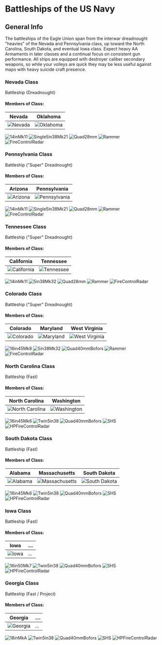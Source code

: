 # Battleships of the US Navy

## General Info

The battleships of the Eagle Union span from the interwar dreadnought "heavies" of the Nevada and Pennsylvania class, up toward the North Carolina, South Dakota, and eventual Iowa class. Expect heavy AA Armaments in later classes and a continual focus on consistent gun performance. All ships are equipped with destroyer caliber secondary weapons, so while your volleys are quick they may be less useful against maps with heavy suicide craft presence.

### Nevada Class

Battleship (Dreadnought) <br/>

#### Members of Class: <br/>
Nevada | Oklahoma
| ----- | ----- |
![Nevada](/Icons/Ship/EagleUnion/Nevada.png) | ![Oklahoma](/Icons/Ship/EagleUnion/Oklahoma.png) <br/>

![14inMk11](/Icons/Equipment/Guns/BB/14in50Mk11.png)
![Single5in38Mk21](/Icons/Equipment/Guns/DD/5in38Mk21.png)
![Quad28mm](/Icons/Equipment/AA/Quad1in.png)
![Rammer](/Icons/Equipment/Auxiliary/Rammer.png)
![FireControlRadar](/Icons/Equipment/Auxiliary/FireControlRadar.png) <br/>

### Pennsylvania Class

Battleship ("Super" Dreadnought) <br/>

#### Members of Class: <br/>
Arizona | Pennsylvania
| ----- | ----- |
![Arizona](/Icons/Ship/EagleUnion/Arizona.png) | ![Pennsylvania](/Icons/Ship/EagleUnion/Pennsylvania.png) <br/>

![14inMk11](/Icons/Equipment/Guns/BB/14in50Mk11.png)
![Single5in38Mk21](/Icons/Equipment/Guns/DD/5in38Mk21.png)
![Quad28mm](/Icons/Equipment/AA/Quad1in.png)
![Rammer](/Icons/Equipment/Auxiliary/Rammer.png)
![FireControlRadar](/Icons/Equipment/Auxiliary/FireControlRadar.png) <br/>

### Tennessee Class

Battleship ("Super" Dreadnought) <br/>

#### Members of Class: <br/>
California | Tennessee
| ----- | ----- |
![California](/Icons/Ship/EagleUnion/California.png) | ![Tennessee](/Icons/Ship/EagleUnion/Tennessee.png) <br/>

![14inMk11](/Icons/Equipment/Guns/BB/14in50Mk11.png)
![5in38Mk32](/Icons/Equipment/Guns/DD/5in38Mk32.png)
![Quad28mm](/Icons/Equipment/AA/Quad1in.png)
![Rammer](/Icons/Equipment/Auxiliary/Rammer.png)
![FireControlRadar](/Icons/Equipment/Auxiliary/FireControlRadar.png) <br/>

### Colorado Class

Battleship ("Super" Dreadnought) <br/>

#### Members of Class: <br/>
Colorado | Maryland | West Virginia
| ----- | ----- | ----- |
![Colorado](/Icons/Ship/EagleUnion/Colorado.png) | ![Maryland](/Icons/Ship/EagleUnion/Maryland.png) | ![West Virginia](/Icons/Ship/EagleUnion/West_Virginia.png) <br/>

![16in45Mk8](/Icons/Equipment/Guns/BB/16in45Mk8.png)
![5in38Mk32](/Icons/Equipment/Guns/DD/5in38Mk32.png)
![Quad40mmBofors](/Icons/Equipment/AA/Quad40mmUSN.png)
![Rammer](/Icons/Equipment/Auxiliary/Rammer.png)
![FireControlRadar](/Icons/Equipment/Auxiliary/FireControlRadar.png) <br/>

### North Carolina Class

Battleship (Fast) <br/>

#### Members of Class: <br/>
North Carolina | Washington
| ----- | ----- |
![North Carolina](/Icons/Ship/EagleUnion/North_Carolina.png) | ![Washington](/Icons/Ship/EagleUnion/Washington.png) <br/>

![16in45Mk6](/Icons/Equipment/Guns/BB/16in45Mk6.png)
![Twin5in38](/Icons/Equipment/Guns/DD/Twin5in38.png)
![Quad40mmBofors](/Icons/Equipment/AA/Quad40mmUSN.png)
![SHS](/Icons/Equipment/Auxiliary/SHS.png)
![HPFireControlRadar](/Icons/Equipment/Auxiliary/HPFCR.png) <br/>

### South Dakota Class

Battleship (Fast) <br/>

#### Members of Class: <br/>
Alabama | Massachusetts | South Dakota
| ----- | ----- | ----- |
![Alabama](/Icons/Ship/EagleUnion/Alabama.png) | ![Massachusetts](/Icons/Ship/EagleUnion/Massachusetts.png) | ![South Dakota](/Icons/Ship/EagleUnion/South_Dakota.png) <br/>

![16in45Mk6](/Icons/Equipment/Guns/BB/16in45Mk6.png)
![Twin5in38](/Icons/Equipment/Guns/DD/Twin5in38.png)
![Quad40mmBofors](/Icons/Equipment/AA/Quad40mmUSN.png)
![SHS](/Icons/Equipment/Auxiliary/SHS.png)
![HPFireControlRadar](/Icons/Equipment/Auxiliary/HPFCR.png) <br/>

### Iowa Class

Battleship (Fast) <br/>

#### Members of Class: <br/>
Iowa | ....
| ----- | ----- |
![Iowa](/Icons/Ship/EagleUnion/Iowa.png) |      ...        <br/>

![16in50Mk7](/Icons/Equipment/Guns/BB/16in50Mk7.png)
![Twin5in38](/Icons/Equipment/Guns/DD/Twin5in38.png)
![Quad40mmBofors](/Icons/Equipment/AA/Quad40mmUSN.png)
![SHS](/Icons/Equipment/Auxiliary/SHS.png)
![HPFireControlRadar](/Icons/Equipment/Auxiliary/HPFCR.png) <br/>

### Georgia Class

Battleship (Fast / Project) <br/>

#### Members of Class: <br/>
Georgia | ....
| ----- | ----- |
![Georgia](/Icons/Ship/EagleUnion/Georgia.png) |      ...        <br/>

![18inMkA](/Icons/Equipment/Guns/BB/18inMkA.png)
![Twin5in38](/Icons/Equipment/Guns/DD/Twin5in38.png)
![Quad40mmBofors](/Icons/Equipment/AA/Quad40mmUSN.png)
![SHS](/Icons/Equipment/Auxiliary/SHS.png)
![HPFireControlRadar](/Icons/Equipment/Auxiliary/HPFCR.png) <br/>

